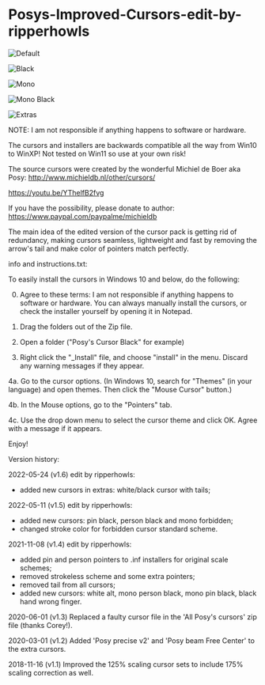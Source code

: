 # Posys-Improved-Cursors-edit-by-ripperhowls

![Default](https://user-images.githubusercontent.com/95716821/170109825-fea7b326-963e-4766-a932-e2205d103b68.png)

![Black](https://user-images.githubusercontent.com/95716821/170109371-97e815f0-f447-4ef4-8462-55e9b8fce0ed.png)

![Mono](https://user-images.githubusercontent.com/95716821/170110864-db4470bb-a5c6-492c-b76e-9e9ec4229773.png)

![Mono Black](https://user-images.githubusercontent.com/95716821/170112594-158a22a3-a7eb-4f23-bf42-a69a7d170b42.png)

![Extras](https://user-images.githubusercontent.com/95716821/170105387-261faab4-f1e4-4651-a392-5c0aea3dae33.png)

NOTE: I am not responsible if anything happens to software or hardware.

The cursors and installers are backwards compatible all the way from Win10 to WinXP! Not tested on Win11 so use at your own risk!

The source cursors were created by the wonderful Michiel de Boer aka Posy: http://www.michieldb.nl/other/cursors/

https://youtu.be/YThelfB2fvg

If you have the possibility, please donate to author: https://www.paypal.com/paypalme/michieldb

The main idea of the edited version of the cursor pack is getting rid of redundancy, making cursors seamless, lightweight and fast by removing the arrow's tail and make color of pointers match perfectly.

info and instructions.txt:

To easily install the cursors in Windows 10 and below, do the following:

0. Agree to these terms: I am not responsible if anything happens to software or hardware.
You can always manually install the cursors, or check the installer yourself by opening it in Notepad.

1. Drag the folders out of the Zip file.

2. Open a folder ("Posy's Cursor Black" for example)

3. Right click the "_Install" file, and choose "install" in the menu. Discard any warning messages if they appear.

4a. Go to the cursor options.
(In Windows 10, search for "Themes" (in your language) and open themes. Then click the "Mouse Cursor" button.)

4b. In the Mouse options, go to the "Pointers" tab.

4c.  Use the drop down menu to select the cursor theme and click OK. Agree with a message if it appears.

Enjoy!

Version history:

2022-05-24 (v1.6) edit by ripperhowls:
- added new cursors in extras: white/black cursor with tails;

2022-05-11 (v1.5) edit by ripperhowls:
- added new cursors: pin black, person black and mono forbidden;
- changed stroke color for forbidden cursor standard scheme.

2021-11-08 (v1.4) edit by ripperhowls: 
- added pin and person pointers to .inf installers for original scale schemes;
- removed strokeless scheme and some extra pointers;
- removed tail from all cursors;
- added new cursors: white alt, mono person black, mono pin black, black hand wrong finger.

2020-06-01 (v1.3) Replaced a faulty cursor file in the 'All Posy's cursors' zip file (thanks Corey!).

2020-03-01 (v1.2) Added 'Posy precise v2' and 'Posy beam Free Center' to the extra cursors.

2018-11-16 (v1.1) Improved the 125% scaling cursor sets to include 175% scaling correction as well.
